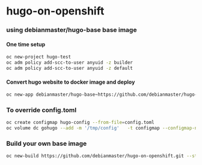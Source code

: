 # hugo-on-openshift

### using debianmaster/hugo-base base image
#### One time setup
```sh
oc new-project hugo-test
oc adm policy add-scc-to-user anyuid -z builder
oc adm policy add-scc-to-user anyuid -z default
```

#### Convert hugo website to docker image and deploy
```sh
oc new-app debianmaster/hugo-base~https://github.com/debianmaster/hugo-example-site --name=gohugo
```

### To override config.toml
```sh
oc create configmap hugo-config --from-file=config.toml
oc volume dc gohugo --add -m '/tmp/config'   -t configmap --configmap-name 'hugo-config'
```

### Build your own base image
```sh
oc new-build https://github.com/debianmaster/hugo-on-openshift.git --strategy=docker --context-dir=hug-s2i --name=hugo-base
```
